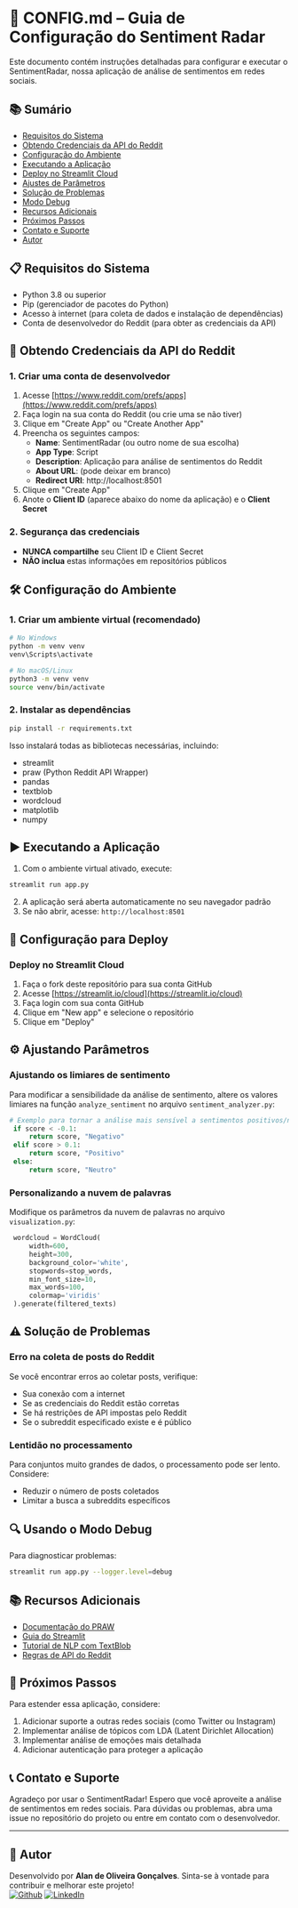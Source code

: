 # 🔧 CONFIG.md – Guia de Configuração do Sentiment Radar

Este documento contém instruções detalhadas para configurar e executar o SentimentRadar, nossa aplicação de análise de sentimentos em redes sociais.

## 📚 Sumário

- [Requisitos do Sistema](#-requisitos-do-sistema)
- [Obtendo Credenciais da API do Reddit](#-obtendo-credenciais-da-api-do-reddit)
- [Configuração do Ambiente](#-configuração-do-ambiente)
- [Executando a Aplicação](#️-executando-a-aplicação)
- [Deploy no Streamlit Cloud](#-configuração-para-deploy)
- [Ajustes de Parâmetros](#️-ajustando-parâmetros)
- [Solução de Problemas](#️-solução-de-problemas)
- [Modo Debug](#-usando-o-modo-debug)
- [Recursos Adicionais](#-recursos-adicionais)
- [Próximos Passos](#-próximos-passos)
- [Contato e Suporte](#-contato-e-suporte)
- [Autor](#-autor)

## 📋 Requisitos do Sistema

- Python 3.8 ou superior
- Pip (gerenciador de pacotes do Python)
- Acesso à internet (para coleta de dados e instalação de dependências)
- Conta de desenvolvedor do Reddit (para obter as credenciais da API)

## 🔑 Obtendo Credenciais da API do Reddit

### 1. Criar uma conta de desenvolvedor

1. Acesse [https://www.reddit.com/prefs/apps](https://www.reddit.com/prefs/apps)
2. Faça login na sua conta do Reddit (ou crie uma se não tiver)
3. Clique em "Create App" ou "Create Another App"
4. Preencha os seguintes campos:
   - **Name**: SentimentRadar (ou outro nome de sua escolha)
   - **App Type**: Script
   - **Description**: Aplicação para análise de sentimentos do Reddit
   - **About URL**: (pode deixar em branco)
   - **Redirect URI**: http://localhost:8501
5. Clique em "Create App"
6. Anote o **Client ID** (aparece abaixo do nome da aplicação) e o **Client Secret**

### 2. Segurança das credenciais

- **NUNCA compartilhe** seu Client ID e Client Secret
- **NÃO inclua** estas informações em repositórios públicos

## 🛠️ Configuração do Ambiente

### 1. Criar um ambiente virtual (recomendado)

```bash
# No Windows
python -m venv venv
venv\Scripts\activate

# No macOS/Linux
python3 -m venv venv
source venv/bin/activate
```

### 2. Instalar as dependências

```bash
pip install -r requirements.txt
```

Isso instalará todas as bibliotecas necessárias, incluindo:
- streamlit
- praw (Python Reddit API Wrapper)
- pandas
- textblob
- wordcloud
- matplotlib
- numpy

## ▶️ Executando a Aplicação

1. Com o ambiente virtual ativado, execute:

```bash
streamlit run app.py
```

2. A aplicação será aberta automaticamente no seu navegador padrão
3. Se não abrir, acesse: `http://localhost:8501`

## 🔄 Configuração para Deploy

### Deploy no Streamlit Cloud

1. Faça o fork deste repositório para sua conta GitHub
2. Acesse [https://streamlit.io/cloud](https://streamlit.io/cloud)
3. Faça login com sua conta GitHub
4. Clique em "New app" e selecione o repositório
5. Clique em "Deploy"

## ⚙️ Ajustando Parâmetros

### Ajustando os limiares de sentimento

Para modificar a sensibilidade da análise de sentimento, altere os valores limiares na função `analyze_sentiment` no arquivo `sentiment_analyzer.py`:

```python
# Exemplo para tornar a análise mais sensível a sentimentos positivos/negativos
 if score < -0.1:
     return score, "Negativo"
 elif score > 0.1:
     return score, "Positivo"
 else:
     return score, "Neutro"
```

### Personalizando a nuvem de palavras

Modifique os parâmetros da nuvem de palavras no arquivo `visualization.py`:

```python
 wordcloud = WordCloud(
     width=600,
     height=300,
     background_color='white',
     stopwords=stop_words,
     min_font_size=10,
     max_words=100,
     colormap='viridis'
 ).generate(filtered_texts)
```

## ⚠️ Solução de Problemas

### Erro na coleta de posts do Reddit

Se você encontrar erros ao coletar posts, verifique:
- Sua conexão com a internet
- Se as credenciais do Reddit estão corretas
- Se há restrições de API impostas pelo Reddit
- Se o subreddit especificado existe e é público

### Lentidão no processamento

Para conjuntos muito grandes de dados, o processamento pode ser lento. Considere:
- Reduzir o número de posts coletados
- Limitar a busca a subreddits específicos

## 🔍 Usando o Modo Debug

Para diagnosticar problemas:

```bash
streamlit run app.py --logger.level=debug
```

## 📚 Recursos Adicionais

- [Documentação do PRAW](https://praw.readthedocs.io/)
- [Guia do Streamlit](https://docs.streamlit.io/)
- [Tutorial de NLP com TextBlob](https://textblob.readthedocs.io/)
- [Regras de API do Reddit](https://github.com/reddit-archive/reddit/wiki/API)

## 🚀 Próximos Passos

Para estender essa aplicação, considere:

1. Adicionar suporte a outras redes sociais (como Twitter ou Instagram)
2. Implementar análise de tópicos com LDA (Latent Dirichlet Allocation)
3. Implementar análise de emoções mais detalhada
4. Adicionar autenticação para proteger a aplicação

## 📞 Contato e Suporte

Agradeço por usar o SentimentRadar! Espero que você aproveite a análise de sentimentos em redes sociais.
Para dúvidas ou problemas, abra uma issue no repositório do projeto ou entre em contato com o desenvolvedor.

---

## 👤 Autor

Desenvolvido por **Alan de Oliveira Gonçalves**. Sinta-se à vontade para contribuir e melhorar este projeto!  
[![Github](https://img.shields.io/badge/GitHub-100000?style=for-the-badge&logo=github&logoColor=white)](https://github.com/Alan-oliveir)
[![LinkedIn](https://img.shields.io/badge/LinkedIn-0077B5?style=for-the-badge&logo=linkedin&logoColor=white)](https://www.linkedin.com/in/alan-ogoncalves)
